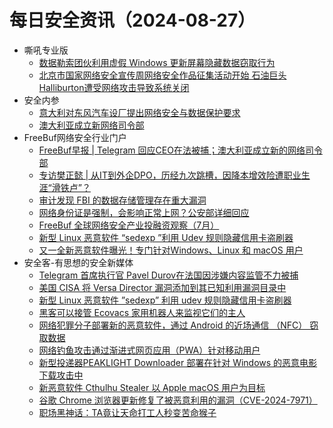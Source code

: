 # 每日安全资讯（2024-08-27）

- 嘶吼专业版
  - [数据勒索团伙利用虚假 Windows 更新屏幕隐藏数据窃取行为](https://mp.weixin.qq.com/s?__biz=MzI0MDY1MDU4MQ==&mid=2247577675&idx=1&sn=484f1f09dd872c849af57ec7502129cf&chksm=e9146071de63e967cc0a605592b849d0fb44b7327dba266e59ad6cd8b6eee944f7065a3fae49&scene=58&subscene=0#rd)
  - [北京市国家网络安全宣传周网络安全作品征集活动开始 石油巨头Halliburton遭受网络攻击导致系统关闭](https://mp.weixin.qq.com/s?__biz=MzI0MDY1MDU4MQ==&mid=2247577675&idx=2&sn=9de7e71a41fdc2d6062df3a220197b6f&chksm=e9146071de63e967a5278feacf564baa8c16083883cb5403a90cfcbc52f8d74e6e6e59ecee6c&scene=58&subscene=0#rd)
- 安全内参
  - [意大利对东风汽车设厂提出网络安全与数据保护要求](https://mp.weixin.qq.com/s?__biz=MzI4NDY2MDMwMw==&mid=2247512470&idx=1&sn=323639d2ce7f10207821d3d9b32eecd0&chksm=ebfaf6b6dc8d7fa0f2cd73340eefcd7dc2291b94009ed9a171fb54b36eddee8e81855915c7bc&scene=58&subscene=0#rd)
  - [澳大利亚成立新网络司令部](https://mp.weixin.qq.com/s?__biz=MzI4NDY2MDMwMw==&mid=2247512470&idx=2&sn=c74261a19b8c6d1465d391df6e1e6c75&chksm=ebfaf6b6dc8d7fa0b9189cdd9df6a8d3e85805a2f3b133cfb2e3fd89d7edb723001a5cfdbff1&scene=58&subscene=0#rd)
- FreeBuf网络安全行业门户
  - [FreeBuf早报 | Telegram 回应CEO在法被捕；澳大利亚成立新的网络司令部](https://www.freebuf.com/news/409505.html)
  - [专访樊正懿 | 从IT到外企DPO，历经九次跳槽，因降本增效险遭职业生涯“滑铁卢”？](https://www.freebuf.com/articles/people/409475.html)
  - [审计发现 FBI 的数据存储管理存在重大漏洞](https://www.freebuf.com/articles/409453.html)
  - [网络身份证是强制，会影响正常上网？公安部详细回应](https://www.freebuf.com/news/409447.html)
  - [FreeBuf 全球网络安全产业投融资观察（7月）](https://www.freebuf.com/news/409436.html)
  - [新型 Linux 恶意软件 “sedexp ”利用 Udev 规则隐藏信用卡盗刷器](https://www.freebuf.com/news/409427.html)
  - [又一全新恶意软件曝光！专门针对Windows、Linux 和 macOS 用户](https://www.freebuf.com/news/409418.html)
- 安全客-有思想的安全新媒体
  - [Telegram 首席执行官 Pavel Durov在法国因涉嫌内容监管不力被捕](https://www.anquanke.com/post/id/299468)
  - [美国 CISA 将 Versa Director 漏洞添加到其已知利用漏洞目录中](https://www.anquanke.com/post/id/299472)
  - [新型 Linux 恶意软件 ”sedexp” 利用 udev 规则隐藏信用卡盗刷器](https://www.anquanke.com/post/id/299475)
  - [黑客可以接管 Ecovacs 家用机器人来监视它们的主人](https://www.anquanke.com/post/id/299479)
  - [网络犯罪分子部署新的恶意软件，通过 Android 的近场通信 （NFC） 窃取数据](https://www.anquanke.com/post/id/299482)
  - [网络钓鱼攻击通过渐进式网页应用（PWA）针对移动用户](https://www.anquanke.com/post/id/299484)
  - [新型投递器PEAKLIGHT Downloader 部署在针对 Windows 的恶意电影下载攻击中](https://www.anquanke.com/post/id/299486)
  - [新恶意软件 Cthulhu Stealer 以 Apple macOS 用户为目标](https://www.anquanke.com/post/id/299490)
  - [谷歌 Chrome 浏览器更新修复了被恶意利用的漏洞（CVE-2024-7971）](https://www.anquanke.com/post/id/299495)
  - [职场黑神话：TA竟让天命打工人秒变苦命猴子](https://www.anquanke.com/post/id/299498)
